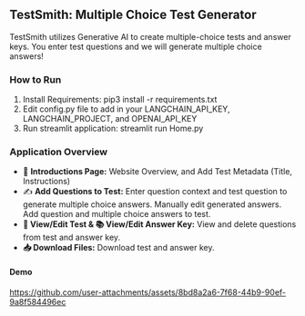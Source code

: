 ## TestSmith: Multiple Choice Test Generator

TestSmith utilizes Generative AI to create multiple-choice tests and answer keys. You enter test questions and we will generate multiple choice answers!

### How to Run
1. Install Requirements: pip3 install -r requirements.txt
2. Edit config.py file to add in your LANGCHAIN_API_KEY, LANGCHAIN_PROJECT, and OPENAI_API_KEY
2. Run streamlit application: streamlit run Home.py

### Application Overview
- 📢 **Introductions Page:** Website Overview, and Add Test Metadata (Title, Instructions)
- ✍ **Add Questions to Test:** Enter question context and test question to generate multiple choice answers. Manually edit generated answers. Add question and multiple choice answers to test.
- **📝 View/Edit Test & 📚 View/Edit Answer Key:** View and delete questions from test and answer key.
- **📥 Download Files:** Download test and answer key.

#### Demo

https://github.com/user-attachments/assets/8bd8a2a6-7f68-44b9-90ef-9a8f584496ec
